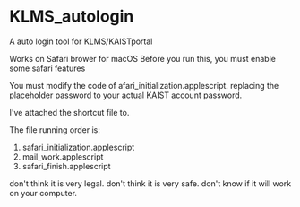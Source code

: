 # KLMS_autologin
A auto login tool for KLMS/KAISTportal

Works on Safari brower for macOS
Before you run this, you must enable some safari features


You must modify the code of afari_initialization.applescript.
replacing the placeholder password to your actual KAIST account password.

I've attached the shortcut file to.


The file running order is:

1. safari_initialization.applescript
2. mail_work.applescript
3. safari_finish.applescript


don't think it is very legal.
don't think it is very safe.
don't know if it will work on your computer.
